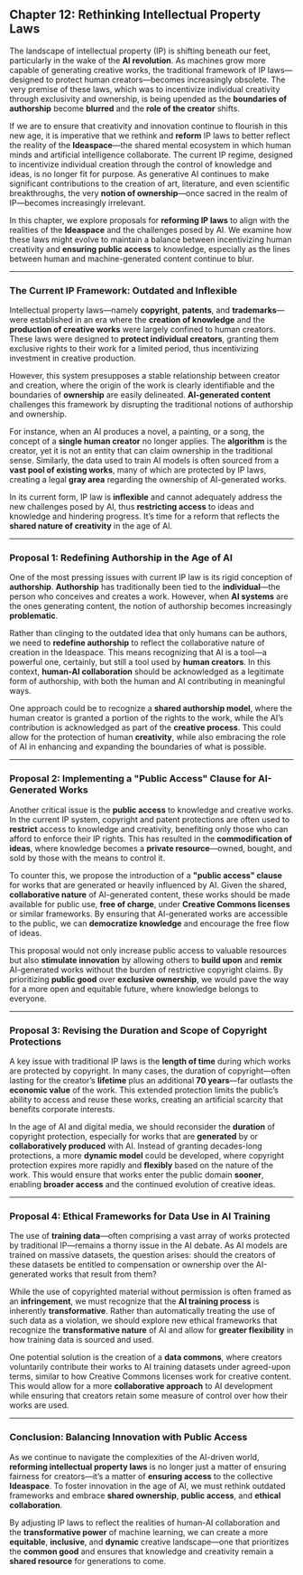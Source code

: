 ## Chapter 12: Rethinking Intellectual Property Laws

The landscape of intellectual property (IP) is shifting beneath our feet, particularly in the wake of the **AI revolution**. As machines grow more capable of generating creative works, the traditional framework of IP laws—designed to protect human creators—becomes increasingly obsolete. The very premise of these laws, which was to incentivize individual creativity through exclusivity and ownership, is being upended as the **boundaries of authorship** become **blurred** and the **role of the creator** shifts.

If we are to ensure that creativity and innovation continue to flourish in this new age, it is imperative that we rethink and **reform** IP laws to better reflect the reality of the **Ideaspace**—the shared mental ecosystem in which human minds and artificial intelligence collaborate. The current IP regime, designed to incentivize individual creation through the control of knowledge and ideas, is no longer fit for purpose. As generative AI continues to make significant contributions to the creation of art, literature, and even scientific breakthroughs, the very **notion of ownership**—once sacred in the realm of IP—becomes increasingly irrelevant.

In this chapter, we explore proposals for **reforming IP laws** to align with the realities of the **Ideaspace** and the challenges posed by AI. We examine how these laws might evolve to maintain a balance between incentivizing human creativity and **ensuring public access** to knowledge, especially as the lines between human and machine-generated content continue to blur.

---

### The Current IP Framework: Outdated and Inflexible

Intellectual property laws—namely **copyright**, **patents**, and **trademarks**—were established in an era where the **creation of knowledge** and the **production of creative works** were largely confined to human creators. These laws were designed to **protect individual creators**, granting them exclusive rights to their work for a limited period, thus incentivizing investment in creative production.

However, this system presupposes a stable relationship between creator and creation, where the origin of the work is clearly identifiable and the boundaries of **ownership** are easily delineated. **AI-generated content** challenges this framework by disrupting the traditional notions of authorship and ownership.

For instance, when an AI produces a novel, a painting, or a song, the concept of a **single human creator** no longer applies. The **algorithm** is the creator, yet it is not an entity that can claim ownership in the traditional sense. Similarly, the data used to train AI models is often sourced from a **vast pool of existing works**, many of which are protected by IP laws, creating a legal **gray area** regarding the ownership of AI-generated works.

In its current form, IP law is **inflexible** and cannot adequately address the new challenges posed by AI, thus **restricting access** to ideas and knowledge and hindering progress. It’s time for a reform that reflects the **shared nature of creativity** in the age of AI.

---

### Proposal 1: Redefining Authorship in the Age of AI

One of the most pressing issues with current IP law is its rigid conception of **authorship**. **Authorship** has traditionally been tied to the **individual**—the person who conceives and creates a work. However, when **AI systems** are the ones generating content, the notion of authorship becomes increasingly **problematic**.

Rather than clinging to the outdated idea that only humans can be authors, we need to **redefine authorship** to reflect the collaborative nature of creation in the Ideaspace. This means recognizing that AI is a tool—a powerful one, certainly, but still a tool used by **human creators**. In this context, **human-AI collaboration** should be acknowledged as a legitimate form of authorship, with both the human and AI contributing in meaningful ways.

One approach could be to recognize a **shared authorship model**, where the human creator is granted a portion of the rights to the work, while the AI’s contribution is acknowledged as part of the **creative process**. This could allow for the protection of human **creativity**, while also embracing the role of AI in enhancing and expanding the boundaries of what is possible.

---

### Proposal 2: Implementing a "Public Access" Clause for AI-Generated Works

Another critical issue is the **public access** to knowledge and creative works. In the current IP system, copyright and patent protections are often used to **restrict** access to knowledge and creativity, benefiting only those who can afford to enforce their IP rights. This has resulted in the **commodification of ideas**, where knowledge becomes a **private resource**—owned, bought, and sold by those with the means to control it.

To counter this, we propose the introduction of a **"public access" clause** for works that are generated or heavily influenced by AI. Given the shared, **collaborative nature** of AI-generated content, these works should be made available for public use, **free of charge**, under **Creative Commons licenses** or similar frameworks. By ensuring that AI-generated works are accessible to the public, we can **democratize knowledge** and encourage the free flow of ideas.

This proposal would not only increase public access to valuable resources but also **stimulate innovation** by allowing others to **build upon** and **remix** AI-generated works without the burden of restrictive copyright claims. By prioritizing **public good** over **exclusive ownership**, we would pave the way for a more open and equitable future, where knowledge belongs to everyone.

---

### Proposal 3: Revising the Duration and Scope of Copyright Protections

A key issue with traditional IP laws is the **length of time** during which works are protected by copyright. In many cases, the duration of copyright—often lasting for the creator’s **lifetime** plus an additional **70 years**—far outlasts the **economic value** of the work. This extended protection limits the public’s ability to access and reuse these works, creating an artificial scarcity that benefits corporate interests.

In the age of AI and digital media, we should reconsider the **duration** of copyright protection, especially for works that are **generated** by or **collaboratively produced** with AI. Instead of granting decades-long protections, a more **dynamic model** could be developed, where copyright protection expires more rapidly and **flexibly** based on the nature of the work. This would ensure that works enter the public domain **sooner**, enabling **broader access** and the continued evolution of creative ideas.

---

### Proposal 4: Ethical Frameworks for Data Use in AI Training

The use of **training data**—often comprising a vast array of works protected by traditional IP—remains a thorny issue in the AI debate. As AI models are trained on massive datasets, the question arises: should the creators of these datasets be entitled to compensation or ownership over the AI-generated works that result from them?

While the use of copyrighted material without permission is often framed as an **infringement**, we must recognize that the **AI training process** is inherently **transformative**. Rather than automatically treating the use of such data as a violation, we should explore new ethical frameworks that recognize the **transformative nature** of AI and allow for **greater flexibility** in how training data is sourced and used.

One potential solution is the creation of a **data commons**, where creators voluntarily contribute their works to AI training datasets under agreed-upon terms, similar to how Creative Commons licenses work for creative content. This would allow for a more **collaborative approach** to AI development while ensuring that creators retain some measure of control over how their works are used.

---

### Conclusion: Balancing Innovation with Public Access

As we continue to navigate the complexities of the AI-driven world, **reforming intellectual property laws** is no longer just a matter of ensuring fairness for creators—it’s a matter of **ensuring access** to the collective **Ideaspace**. To foster innovation in the age of AI, we must rethink outdated frameworks and embrace **shared ownership**, **public access**, and **ethical collaboration**.

By adjusting IP laws to reflect the realities of human-AI collaboration and the **transformative power** of machine learning, we can create a more **equitable**, **inclusive**, and **dynamic** creative landscape—one that prioritizes the **common good** and ensures that knowledge and creativity remain a **shared resource** for generations to come.
